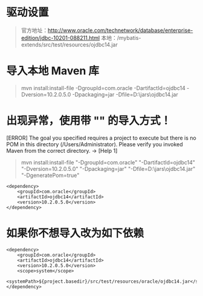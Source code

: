 
# 驱动设置

> 官方地址：http://www.oracle.com/technetwork/database/enterprise-edition/jdbc-10201-088211.html
      本地：/mybatis-extends/src/test/resources/ojdbc14.jar

# 导入本地 Maven 库

> mvn install:install-file -DgroupId=com.oracle -DartifactId=ojdbc14 -Dversion=10.2.0.5.0 -Dpackaging=jar -Dfile=D:\jars\ojdbc14.jar


# 出现异常，使用带 "" 的导入方式！

 [ERROR] The goal you specified requires a project to execute but there is no POM in this directory (/Users/Administrator). Please verify you invoked Maven from the correct directory. -> [Help 1]

> mvn install:install-file "-DgroupId=com.oracle" "-DartifactId=ojdbc14" "-Dversion=10.2.0.5.0" "-Dpackaging=jar" "-Dfile=D:\jars\ojdbc14.jar" "-DgeneratePom=true"


```
<dependency>
    <groupId>com.oracle</groupId>
    <artifactId>ojdbc14</artifactId>
    <version>10.2.0.5.0</version>
</dependency>
```



# 如果你不想导入改为如下依赖

```
<dependency>
    <groupId>com.oracle</groupId>
    <artifactId>ojdbc14</artifactId>
    <version>10.2.0.5.0</version>
    <scope>system</scope>
	<systemPath>${project.basedir}/src/test/resources/oracle/ojdbc14.jar</systemPath>
</dependency>
```


